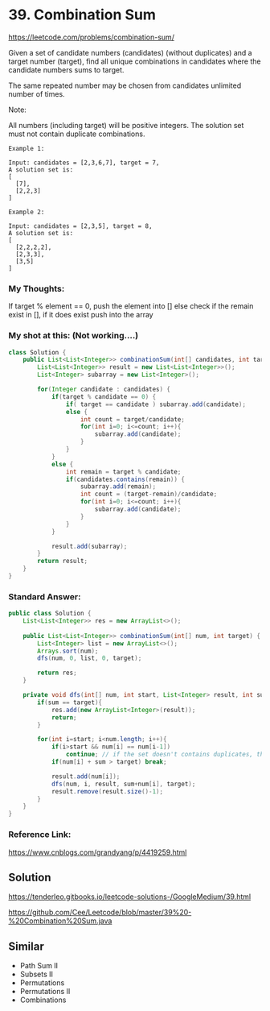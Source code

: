 # 39. Combination Sum

https://leetcode.com/problems/combination-sum/

Given a set of candidate numbers (candidates) (without duplicates) and a target number (target), find all unique combinations in candidates where the candidate numbers sums to target.

The same repeated number may be chosen from candidates unlimited number of times.

Note:

All numbers (including target) will be positive integers.
The solution set must not contain duplicate combinations.

```
Example 1:

Input: candidates = [2,3,6,7], target = 7,
A solution set is:
[
  [7],
  [2,2,3]
]
```

```
Example 2:

Input: candidates = [2,3,5], target = 8,
A solution set is:
[
  [2,2,2,2],
  [2,3,3],
  [3,5]
]
```
### My Thoughts: 
If target % element == 0, 
    push the element into []
else 
    check if the remain exist in [], 
        if it does exist push into the array 

### My shot at this: (Not working....)
```java
class Solution {
    public List<List<Integer>> combinationSum(int[] candidates, int target) {
        List<List<Integer>> result = new List<List<Integer>>(); 
        List<Integer> subarray = new List<Integer>(); 

        for(Integer candidate : candidates) {
            if(target % candidate == 0) {
                if( target == candidate ) subarray.add(candidate); 
                else {
                    int count = target/candidate; 
                    for(int i=0; i<=count; i++){
                        subarray.add(candidate); 
                    }
                }
            }
            else {
                int remain = target % candidate; 
                if(candidates.contains(remain)) {
                    subarray.add(remain); 
                    int count = (target-remain)/candidate; 
                    for(int i=0; i<=count; i++){
                        subarray.add(candidate); 
                    }
                }
            }

            result.add(subarray); 
        }
        return result; 
    }
}
```

### Standard Answer: 
```java
public class Solution {
    List<List<Integer>> res = new ArrayList<>(); 
    
    public List<List<Integer>> combinationSum(int[] num, int target) {
        List<Integer> list = new ArrayList<>(); 
        Arrays.sort(num); 
        dfs(num, 0, list, 0, target); 

        return res; 
    }

    private void dfs(int[] num, int start, List<Integer> result, int sum, int target) {
        if(sum == target){
            res.add(new ArrayList<Integer>(result));
            return; 
        }

        for(int i=start; i<num.length; i++){
            if(i>start && num[i] == num[i-1])
                continue; // if the set doesn't contains duplicates, then this line won't be needed. 
            if(num[i] + sum > target) break; 

            result.add(num[i]); 
            dfs(num, i, result, sum+num[i], target); 
            result.remove(result.size()-1); 
        }
    }
}
```


### Reference Link: 
https://www.cnblogs.com/grandyang/p/4419259.html


## Solution
https://tenderleo.gitbooks.io/leetcode-solutions-/GoogleMedium/39.html

https://github.com/Cee/Leetcode/blob/master/39%20-%20Combination%20Sum.java

## Similar
* Path Sum II
* Subsets II
* Permutations
* Permutations II
* Combinations 